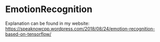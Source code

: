 # EmotionRecognition

Explanation can be found in my website:
https://speaknowcpp.wordpress.com/2018/08/24/emotion-recognition-based-on-tensorflow/
